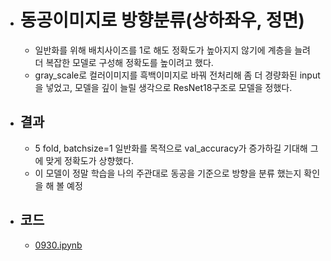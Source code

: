 - # 동공이미지로 방향분류(상하좌우, 정면)
	- 일반화를 위해 배치사이즈를 1로 해도 정확도가 높아지지 않기에 계층을 늘려 더 복잡한 모델로 구성해 정확도를 높이려고 했다.
	- gray_scale로 컬러이미지를 흑백이미지로 바꿔 전처리해 좀 더 경량화된 input을 넣었고, 모델을 깊이 늘릴 생각으로 ResNet18구조로 모델을 정했다.
- ## 결과
	- 5 fold, batchsize=1 일반화를 목적으로 val_accuracy가 증가하길 기대해 그에 맞게 정확도가 상향했다.
	- 이 모델이 정말 학습을 나의 주관대로 동공을 기준으로 방향을 분류 했는지 확인을 해 볼 예정
- ## 코드
	- [0930.ipynb](../assets/0930_1727769607037_0.ipynb)
